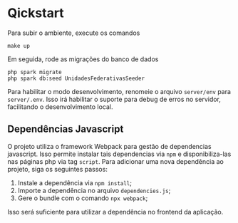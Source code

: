 # Qickstart

Para subir o ambiente, execute os comandos

	make up


Em seguida, rode as migrações do banco de dados

	php spark migrate
	php spark db:seed UnidadesFederativasSeeder

Para habilitar o modo desenvolvimento, renomeie o arquivo `server/env` para `server/.env`. Isso irá habilitar o
suporte para debug de erros no servidor, facilitando o desenvolvimento local.


## Dependências Javascript

O projeto utiliza o framework Webpack para gestão de dependencias javascript. Isso permite instalar
tais dependencias via `npm` e disponibiliza-las nas páginas php via tag `script`. Para adicionar
uma nova dependência ao projeto, siga os seguintes passos:

1. Instale a dependência via `npm install`;
2. Importe a dependência no arquivo `dependencies.js`;
3. Gere o bundle com o comando `npx webpack`;


Isso será suficiente para utilizar a dependência no frontend da aplicação.
